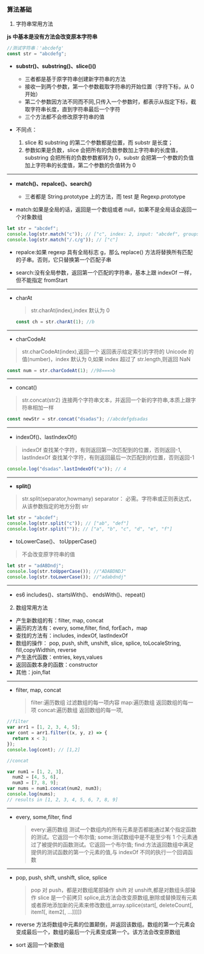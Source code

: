 ### 算法基础

1. 字符串常用方法

**js 中基本是没有方法会改变原本字符串**

```js
//测试字符串：'abcdefg'
const str = "abcdefg";
```

- **substr()、substring()、slice()()**

  - 三者都是基于原字符串创建新字符串的方法
  - 接收一到两个参数，第一个参数截取字符串的开始位置（字符下标，从 0 开始）
  - 第二个参数因方法不同而不同,只传入一个参数时，都表示从指定下标，截取字符串长度，直到字符串最后一个字符
  - 三个方法都不会修改原字符串的值

- 不同点：
  1. slice 和 substring 的第二个参数都是位置，而 substr 是长度；
  2. 参数如果是负数，slice 会把所有的负数参数加上字符串的长度值，substring 会把所有的负数参数都转为 0，substr 会把第一个参数的负值加上字符串的长度值，第二个参数的负值转为 0

---

- **match()、repalce()、search()**

  - 三者都是 String.prototype 上的方法，而 test 是 Regexp.prototype

- match:如果是全局的话，返回是一个数组或者 null，如果不是全局话会返回一个对象数组

```js
let str = "abcdef";
console.log(str.match("c")); // ["c", index: 2, input: "abcdef", groups: undefined]
console.log(str.match("/.c/g")); // ["c"]
```

- repalce:如果 regexp 具有全局标志 g，那么 replace() 方法将替换所有匹配的子串。否则，它只替换第一个匹配子串

- search:没有全局参数，返回第一个匹配的字符串，基本上跟 indexOf 一样，但不能指定 fromStart

---

- charAt

  > str.charAt(index),index 默认为 0

  ```js
  const ch = str.charAt(1); //b
  ```

---

- charCodeAt

> str.charCodeAt(index),返回一个 返回表示给定索引的字符的 Unicode 的值(number)，index 默认为 0,如果 index 超过了 str.length,则返回 NaN

```js
const num = str.charCodeAt(1); //98===>b
```

---

- concat()

> str.concat(str2) 连接两个字符串文本，并返回一个新的字符串,本质上跟字符串相加一样

```js
const newStr = str.concat("dsadas"); //abcdefgdsadas
```

---

- indexOf()、lastIndexOf()

> indexOf 查找某个字符，有则返回第一次匹配到的位置，否则返回-1,
> lastIndexOf 查找某个字符，有则返回最后一次匹配到的位置，否则返回-1

```js
console.log("dsadas".lastIndexOf("a")); // 4
```

---

- **split()**

> str.split(separator,howmany)
> separator： 必需。字符串或正则表达式，从该参数指定的地方分割 str

```js
let str = "abcdef";
console.log(str.split("c")); // ["ab", "def"]
console.log(str.split("")); // ["a", "b", "c", "d", "e", "f"]
```

- toLowerCase()、 toUpperCase()

> 不会改变原字符串的值

```js
let str = "adABDndj";
console.log(str.toUpperCase()); //"ADABDNDJ"
console.log(str.toLowerCase()); //"adabdndj"
```

---

- es6 includes()、startsWith()、 endsWith()、repeat()

2. 数组常用方法

- 产生新数组的有：filter, map, concat
- 遍历的方法有：every, some,filter, find, forEach，map
- 查找的方法有：includes, indexOf, lastIndexOf
- 数组的操作： pop, push, shift, unshift, slice, splice, toLocaleString, fill,copyWidthin, reverse
- 产生迭代函数：entries, keys,values
- 返回函数本身的函数：constructor
- 其他：join,flat

---

- filter, map, concat
  > filter:遍历数组 过滤数组的每一项内容
  > map:遍历数组 返回数组的每一项
  > concat:遍历数组 返回数组的每一项,

```js
//filter
var arr1 = [1, 2, 3, 4, 5];
var cont = arr1.filter((x, y, z) => {
  return x < 3;
});
console.log(cont); // [1,2]

//concat

var num1 = [1, 2, 3],
  num2 = [4, 5, 6],
  num3 = [7, 8, 9];
var nums = num1.concat(num2, num3);
console.log(nums);
// results in [1, 2, 3, 4, 5, 6, 7, 8, 9]
```

---

- every, some,filter, find

  > every:遍历数组 测试一个数组内的所有元素是否都能通过某个指定函数的测试。它返回一个布尔值;
  > some:测试数组中是不是至少有 1 个元素通过了被提供的函数测试。它返回一个布尔值;
  > find:方法返回数组中满足提供的测试函数的第一个元素的值,与 indexOf 不同的执行一个回调函数

---

- pop, push, shift, unshift, slice, splice

  > pop 对 push，都是对数组尾部操作
  > shift 对 unshift,都是对数组头部操作
  > slice 是一个前拷贝
  > splice,此方法会改变原数组,删除或替换现有元素或者原地添加新的元素来修改数组,array.splice(start[, deleteCount[, item1[, item2[, ...]]]])

- reverse
  方法将数组中元素的位置颠倒，并返回该数组。数组的第一个元素会变成最后一个，数组的最后一个元素变成第一个。该方法会改变原数组
- sort 返回一个新数组
